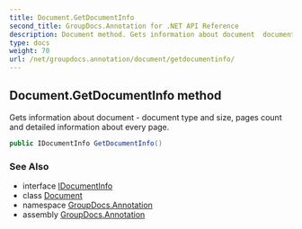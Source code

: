 ```yaml
---
title: Document.GetDocumentInfo
second_title: GroupDocs.Annotation for .NET API Reference
description: Document method. Gets information about document  document type and size pages count and detailed information about every page
type: docs
weight: 70
url: /net/groupdocs.annotation/document/getdocumentinfo/
---
```

## Document.GetDocumentInfo method

Gets information about document - document type and size, pages count and detailed information about every page.

```csharp
public IDocumentInfo GetDocumentInfo()
```

### See Also

* interface [IDocumentInfo](../../idocumentinfo/)
* class [Document](../)
* namespace [GroupDocs.Annotation](../../document/)
* assembly [GroupDocs.Annotation](../../../)


